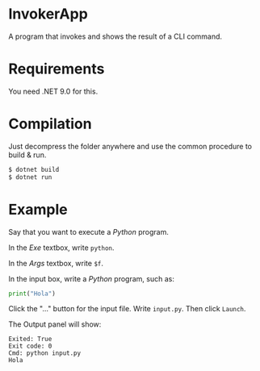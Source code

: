 # InvokerApp

A program that invokes and shows the result of a CLI command.

# Requirements

You need .NET 9.0 for this.

# Compilation

Just decompress the folder anywhere and use the common procedure to build & run.

```bash
$ dotnet build
$ dotnet run
```

# Example

Say that you want to execute a *Python* program.

In the *Exe* textbox, write `python`.

In the *Args* textbox, write `$f`.

In the input box, write a *Python* program, such as:

```python
print("Hola")
```
Click the "..." button for the input file. Write `input.py`.
Then click `Launch`.

The Output panel will show:

```
Exited: True
Exit code: 0
Cmd: python input.py
Hola
```

